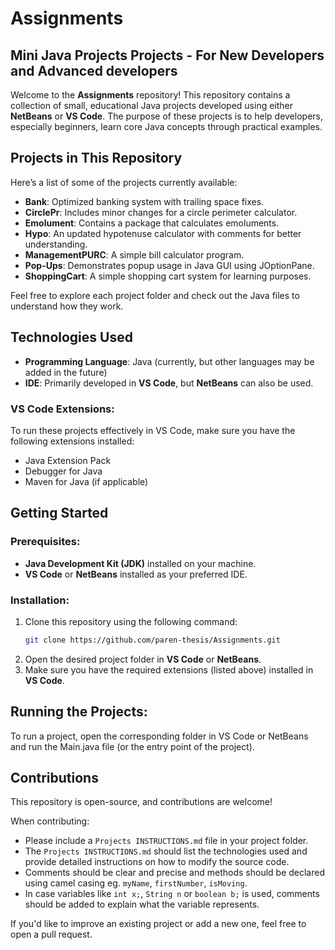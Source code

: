 # Assignments
## Mini Java Projects Projects - For New Developers and Advanced developers

Welcome to the **Assignments** repository! This repository contains a collection of small, educational Java projects developed using either **NetBeans** or **VS Code**. The purpose of these projects is to help developers, especially beginners, learn core Java concepts through practical examples.

## Projects in This Repository
Here’s a list of some of the projects currently available:

- **Bank**: Optimized banking system with trailing space fixes.
- **CirclePr**: Includes minor changes for a circle perimeter calculator.
- **Emolument**: Contains a package that calculates emoluments.
- **Hypo**: An updated hypotenuse calculator with comments for better understanding.
- **ManagementPURC**: A simple bill calculator program.
- **Pop-Ups**: Demonstrates popup usage in Java GUI using JOptionPane.
- **ShoppingCart**: A simple shopping cart system for learning purposes.

Feel free to explore each project folder and check out the Java files to understand how they work.

## Technologies Used
- **Programming Language**: Java (currently, but other languages may be added in the future)
- **IDE**: Primarily developed in **VS Code**, but **NetBeans** can also be used.

### VS Code Extensions:
To run these projects effectively in VS Code, make sure you have the following extensions installed:
- Java Extension Pack
- Debugger for Java
- Maven for Java (if applicable)

## Getting Started

### Prerequisites:
- **Java Development Kit (JDK)** installed on your machine.
- **VS Code** or **NetBeans** installed as your preferred IDE.

### Installation:
1. Clone this repository using the following command:
   ```bash
   git clone https://github.com/paren-thesis/Assignments.git

2. Open the desired project folder in **VS Code** or **NetBeans**.
3. Make sure you have the required extensions (listed above) installed in **VS Code**.

## Running the Projects:
To run a project, open the corresponding folder in VS Code or NetBeans and run the Main.java file (or the entry point of the project).

## Contributions
This repository is open-source, and contributions are welcome! 

When contributing:
- Please include a `Projects INSTRUCTIONS.md` file in your project folder.
- The `Projects INSTRUCTIONS.md` should list the technologies used and provide detailed instructions on how to modify the source code.
- Comments should be clear and precise and methods should be declared using camel casing eg. `myName`, `firstNumber`, `isMoving`.
- In case variables like `int x;`, `String n` or `boolean b;` is used, comments should be added to explain what the variable represents.

If you'd like to improve an existing project or add a new one, feel free to open a pull request.
